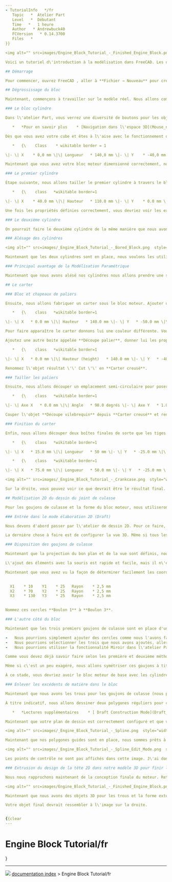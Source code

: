 ```yaml
---
- TutorialInfo   */fr
   Topic   *  Atelier Part
   Level   *  Débutant
   Time   *   1 heure
   Author   * Andrewbuck40
   FCVersion   * 0.14.3700
   Files   *
}}

<img alt="" src=images/Engine_Block_Tutorial_-_Finished_Engine_Block.png  style="width   *600px;">

Voici un tutoriel d\'introduction à la modélisation dans FreeCAD. Les objectifs de ce tutoriel sont de vous présenter les types de données primitives pour les objets paramétriques, les opérations booléennes, le dessin 2D, et le processus de conversion dessins 2D en objets 3D. Comme exemple de travail nous prendrons la modélisation d\'un simple bloc moteur et carter, visible ci-dessus.

## Démarrage

Pour commencer, ouvrez FreeCAD , aller à **Fichier → Nouveau** pour créer un nouveau document, puis **Fichier → Enregistrer** pour sauvegarder quelque part sur votre ordinateur, j\'ai nommé le projet **\"Moteur\"**. Vous remarquerez que lorsque vous enregistrez le projet, l*\'arborescence* sur le côté gauche de l\'écran affiche le nom du projet sur lequel vous travaillez. Vous pouvez avoir plus d\'un projet ouvert à la fois et chaque projet sera présenté comme la racine d\'un arbre dans l\'arborescence.

## Dégrossissage du bloc 

Maintenant, commençons à travailler sur le modèle réel. Nous allons commencer par l\'ajout d\'une boîte pour le contour global du bloc moteur. Pour cela, nous devons ajouter une *pièce* au modèle à faire, allez dans **Affichage → Atelier → Part** pour sélectionner l\'[atelier Part](Part_Workbench/fr.md). Vous remarquerez que lorsque vous sélectionnez l\'atelier, vous obtenez un jeu de boutons différent sur la barre d\'outils en haut. Voyagez dans d\'autres ateliers pour vous familiariser avec le système d\'ateliers et revenez ensuite à l\'atelier Part (pièce).

### Le bloc cylindre 

Dans l\'atelier Part, vous verrez une diversité de boutons pour les objets primitifs comme boîte, sphère, cône, etc. Cliquez sur le bouton du cube (<img alt="" src=images/Part_Box.svg  style="width   *16px;">) pour ajouter un cube à la scène. Chacune des primitives énumérées a un jeu de paramètres par défaut qui s\'établissent lorsque la primitive est ajoutée. Si vous le voulez, vous pouvez tester l\'ajout de chacune des primitives pour voir à quoi elles ressemblent. Les primitives peuvent être retirées de la scène en les sélectionnant et en appuyant sur la touche Suppr. Il y a deux façons de sélectionner des objets, vous pouvez faire un clic gauche sur eux dans la vue 3D, ou faire un clic gauche sur eux dans l\'arborescence. Avec la méthode de maintenir **Ctrl** enfoncé, vous pouvez sélectionner plusieurs éléments. Vous pouvez zoomer la vue 3D avec la molette de défilement de votre souris. Pour déplacer la vue, clic du milieu et faites glisser. Pour faire pivoter la vue que vous cliquez, maintenez le bouton central de la souris enfoncé ainsi que le bouton droit, puis faire glisser la souris pour faire pivoter la vue. Vous pouvez également faire un simple clic du milieu sur une partie de votre objet 3D pour faire pivoter la vue autour de ce point dans l\'espace 3D. En outre, les numéros 1 à 6 et le nombre 0 sur le pavé numérique vous montrer différentes vues de la scène (en haut, à gauche, axonométrique, etc). Prenez une minute ou deux à vous familiariser avec la manipulation de la vue 3D.

   *   *Pour en savoir plus    * [Navigation dans l\'espace 3D](Mouse_navigation/fr.md)*

Dès que vous avez votre cube et êtes à l\'aise avec le fonctionnement de la souris, nous allons commencer le paramétrage des dimensions du modèle CAO. Sélectionnez le *Cube* en cliquant dessus dans l\'arborescence, puis cliquez sur l\' *onglet Données* de la *Vue Propriété* situé en dessous de l\'arborescence (aller à **Affichage → Panels → Vue Combo** si vous l\'avez fermé). Dans l*\'onglet Données*, vous pouvez modifier les propriétés de l\'objet que vous avez sélectionné dans l\'arborescence. Selon le type d\'objet sélectionné, il y aura différents paramètres que vous pourrez ajuster dans l\' *onglet Données*. Pour une boîte nous avons besoin de trois facteurs, l\'un pour sa position dans l\'espace 3D, un autre pour son orientation, et un troisième pour spécifier les dimensions de la boîte. Pour une sphère vous seriez en mesure de préciser le point central et le rayon ; les cônes ont un rayon, une hauteur et une position ; et ainsi de suite. Nous construisons un petit bloc moteur 2 cylindres afin de définir la taille et la position de la boîte pour les valeurs suivantes (Assurez-vous de définir le XYZ sous « Position », ceux sous « Axis » détermine l\'axe de rotation et les valeurs par défaut sont celles que nous voulons)    *

   *   {\    Class    * wikitable border = 1

\|- \| X    * 0,0 mm \|\| Longueur   * 140,0 mm \|- \| Y    * -40,0 mm \|\| Largeur   * 80,0 mm \|- \| Z    * 0,0 mm \|\| Hauteur   * 110,0 mm \|- \|}

Maintenant que vous avez votre bloc moteur dimensionné correctement, nous devrions lui donner un nom plus descriptif. Sélectionnez-le dans l\'arborescence et cliquer droit de renommer ou appuyez sur la touche **F2** sur votre clavier. Nommez cette partie **Bloc cylindres**.

### Le premier cylindre 

Étape suivante, nous allons tailler le premier cylindre à travers le bloc moteur. Pour ce faire, nous allons ajouter un cylindre au modèle avec la profondeur que nous voulons aléser et ensuite faire une opération booléenne de *soustraction* de la matière du bloc. Cliquez sur le bouton ajouter cylindre (<img alt="" src=images/Part_Cylinder.svg  style="width   *16px;">) pour créer un nouveau cylindre, puis sélectionnez-le dans l\'arborescence et définissez ses propriétés comme suit    *

   *   {\    class   *wikitable border=1

\|- \| X    * 40.0 mm \|\| Hauteur   * 110.0 mm \|- \| Y    * 0.0 mm \|\| Rayon   * 25.0 mm \|- \| Z    * 0.0 mm \|\| \|- \|}

Une fois les propriétés définies correctement, vous devriez voir les extrémités circulaires du cylindre sur les faces supérieure et inférieure du bloc moteur. Nommez cet objet *\' Cylindre 1*\' en le sélectionnant dans l\'arborescence.

### Le deuxième cylindre 

On pourrait faire le deuxième cylindre de la même manière que nous avons fait le premier, mais il serait beaucoup plus facile de copier le travail existant sachant que la seule différence entre les deux est leur coordonnée X. Pour ce faire, sélectionnez **Cylindre 1** dans l\'arborescence, puis aller à **Édition → Dupliquer la Sélection**. Vous verrez le nouveau cylindre apparaitre dans l\'arborescence (nommer le **Cylindre 2** tout de suite), mais vous ne le verrez pas dans la vue 3D comme il est dans le même endroit que le premier cylindre. Maintenant, sélectionnez **Cylindre 2** dans l\'arborescence, puis changer la coordonnée X = 100 mm. Notez que lorsque vous mettez à jour les chiffres dans le champ de données, vous devriez voir le cylindre se déplacer dans la vue 3D. Une fois que le deuxième cylindre est correctement positionné, vous pouvez voir à quoi ils ressemblent en sélectionnant le **Bloc cylindres** dans l\'arborescence puis en appuyant sur **Espace** pour le cacher (notez que les objets cachés sont grisés dans l\'arborescence). Cachez les trois objets un par un, puis montrer les tous à nouveau.

### Alésage des cylindres 

<img alt="" src=images/_Engine_Block_Tutorial_-_Bored_Block.png  style="width   *300px;">

Maintenant que les deux cylindres sont en place, nous voulons les utiliser pour aléser le bloc aux dimensions appropriées. Pour cela, nous allons utiliser les \'\' opérations booléennes \'\' sur nos trois primitives. Nous allons commencer par faire une *union* sur deux cylindres afin que nous puissions les soustraire en tant que groupe à partir du bloc. Sélectionnez **Cylindre 1** dans l\'arborescence, puis ***CTRL** + LeftClick* pour sélectionner **Cylindre 2**. Maintenant, appuyez sur le bouton *Union* (<img alt="" src=images/Part_Fuse.svg  style="width   *16px;">) pour fusionner les objets ensemble. Vous remarquerez que, dans l\'arborescence, il y a maintenant un nouvel objet appelé *Fusion*. Si vous cliquez sur la flèche déroulante à côté de *Fusion*, vous verrez les deux cylindres mais ils seront grisés. Au lieu de *Fusion*, renommer le **Cylindres** de sorte qu\'il sera plus facile à trouver plus tard. Maintenant nous allons aléser le bloc moteur. Sélectionnez le **Bloc cylindres** et *ensuite* avec \'\' CTRL + LeftClick \'\' sélectionner **Cylindres** et appuyez sur le bouton Make Cut (<img alt="" src=images/Part_Cut.svg  style="width   *16px;">). Les deux objets sélectionnés seront de nouveau réunis comme ils l\'étaient pour l\'union et l\'objet résultant unique sera nommé \'\' Cut \'\' (que vous devez renommer **Bloc alésé**). Appuyez sur le \'\' 2 \'\' du pavé numérique et vous devriez maintenant pouvoir regarder vers le bas à travers les cylindres de l\'autre côté du bloc moteur, puis \'\' MiddleClick + RightClick + Drag \'\' pour regarder votre bloc moteur. A droite, vous voyez ce à quoi le produit fini devrait ressembler, j\'ai développé l\'arborescence sur la gauche pour montrer les primitives individuelles et j\'ai choisi **Cylindre 2** pour examiner l\'onglet \'\' données \'\' de la *Vue Propriétés*.

### Principal avantage de la Modélisation Paramétrique 

Maintenant que nous avons alésé nos cylindres nous allons prendre une seconde pour voir l\'un des avantages de ce système. Supposons qu\'à un certain moment dans le développement, nous découvrons que nous voulons que les cylindres soient un peu plus grands. Puisque les opérations de réunion et d\'intersection que nous avons effectuées ont été enregistrées comme des regroupements dans l\'arborescence, nous pouvons changer la taille du cylindre et FreeCAD va tout simplement ré-exécuter le processus d\'union et d\'intersection et arriver à la nouvelle taille du moteur. Jouez avec le rayon et la position des deux cylindres un peu et puis retournez aux paramètres cités ci-dessus, avant de poursuivre le tutoriel.

## Le carter 

### Bloc et chapeaux de paliers 

Ensuite, nous allons fabriquer un carter sous le bloc moteur. Ajouter une nouvelle boîte, renommez la en **Bloc carter**, et donner lui les propriétés suivantes    *

   *   {\    class   *wikitable border=1

\|- \| X   * 0.0 mm \|\| Hauteur   * 140.0 mm \|- \| Y   * -50.0 mm \|\| Longueur   * 100.0 mm \|- \| Z   * -85.0 mm \|\| Largeur   * 85.0 mm \|- \|}

Pour faire apparaître le carter donnons lui une couleur différente. Vous pouvez changer la couleur par un clic droit sur l\'objet à modifier dans l\'arborescence. Vous pouvez assigner une couleur vous-même ou donner à l\'objet une couleur aléatoire (choisissez aléatoire à nouveau si vous n\'aimez pas la couleur).

Ajoutez une autre boite appelée **Découpe palier**, donner lui les propriétés suivantes, puis couper **Découpe palier** du **Bloc carter** (c\'est à dire en sélectionnant le carter en premier)    *

   *   {\    class   *wikitable border=1

\|- \| X   * 0.0 mm \|\| Hauteur (height)   * 140.0 mm \|- \| Y   * -40.0 mm \|\| Longueur (lenght)   * 80.0 mm \|- \| Z   * -85.0 mm \|\| Largeur (widht)   * 30.0 mm \|- \|}

Renommez l\'objet résultat \'\' Cut \'\' en **Carter creusé**.

### Tailler les paliers 

Ensuite, nous allons découper un emplacement semi-circulaire pour poser le vilebrequin et un espace dans le carter pour qu\'il tourne. Nous commencerons par un cylindre, mais l\'orientation du cylindre par défaut est verticale, alors que nous avons besoin d\'une horizontale. Cela signifie que nous devons trouver une façon de tourner le cylindre pour l\'aligner correctement avec notre moteur. Si vous regardez l\'axe de guidage dans le coin inférieur droit de la fenêtre 3D, vous verrez que nous voulons que le vilebrequin se situe le long de l\'axe des x positifs. Cela signifie qu\'à partir de sa position de départ nous avons besoin de faire tourner de 90 degrés autour d\'un axe parallèle à l\'axe Y de la scène. Cela nous indique ce que nous devons saisir comme paramètres pour le cylindre. Créer un cylindre appelé **Découpe vilebrequin** et lui donner ces propriétés (notez que nous avons maintenant à spécifier les paramètres d\'orientation, ainsi que les dimensions régulières comme nous avons fait pour les alésages du cylindre)    *

   *   {\    class   *wikitable border=1

\|- \| Axe X   * 0.0 mm \|\| Angle   * 90.0 degrés \|- \| Axe Y   * 1.0 mm \|\| \|- \| Axe Z   * 0.0 mm \|\| \|- \| Position X   * 0.0 mm \|\| Hauteur   * 140.0 mm \|- \| Position Y   * 0.0 mm \|\| Radius   * 20.0 mm \|- \| Position Z   * -55.0 mm \|\| \|- \|}

Couper l\'objet **Découpe vilebrequin** depuis **Carter creusé** et renommer l\'objet résultant **Carter avec paliers**.

### Finition du carter 

Enfin, nous allons découper deux boîtes finales de sorte que les tiges de piston puissent atteindre le carter vers le haut dans le bloc moteur. Faire deux objets appelés **Box sculpte 1** et **Box sculpte 2** avec les propriétés suivantes ; vous pouvez aussi dupliquer **Box sculpte 1** et juste changer la coordonnée X pour obtenir la deuxième découpe. Faire une union dont le résultat sera un objet appelé **Box sculpture carter**, et avec cet objet creuser **Carter avec paliers**, appeler le résultat final **Carter**. N\'oubliez pas, vous pouvez masquer l\'objet **Bloc alésé** en le sélectionnant et en appuyant la barre d\'espace pour pouvoir voir ce que vous faites.

   *   {\    class   *wikitable border=1

\|- \| X   * 15.0 mm \|\| Longueur   * 50 mm \|- \| Y   * -25.0 mm \|\| Largeur   * 50.0 mm \|- \| Z   * -55.0 mm \|\| Hauteur   * 55.0 mm \|- \|}

   *   {\    class   *wikitable border=1

\|- \| X   * 75.0 mm \|\| Longueur   * 50.0 mm \|- \| Y   * -25.0 mm \|\| Largeur   * 50.0 mm \|- \| Z   * -55.0 mm \|\|Hauteur   * 55.0 mm \|- \|}

<img alt="" src=images/_Engine_Block_Tutorial_-_Crankcase.png  style="width   *300px;">

Sur la droite, vous pouvez voir ce que devrait être le résultat final. J\'ai pleinement développé l\'arborescence de sorte que vous puissiez voir la hiérarchie des opérations booléennes utilisées pour construire le dispositif. N\'oubliez pas que vous pouvez toujours creuser dans cet arbre et modifier le diamètre des cylindres, changer la taille ou la position du vilebrequin, etc. sans avoir à reconstruire l\'ensemble du modèle à partir de zéro. Nous pourrions continuer à tailler le carter plus loin, mais ce sera assez pour le moment. Pour la suite nous allons regarder comment utiliser le mode de dessin 2D pour réaliser l\'implantation des boulons de culasse et réduire le poids du bloc moteur en supprimant une grande partie restante inutile du carter autour des cylindres.

## Modélisation 2D du dessin du joint de culasse 

Pour les goujons de culasse et la forme du bloc moteur, nous utiliserons de nombreuses opérations booléennes pour *tailler* les parties du bloc que nous ne voulons pas conserver. Toutefois, si nous nous posons pour réfléchir à cela, chaque goujon de culasse va regarder la même chose, il sera coupé tout en bas dans le carter, la seule différence sera où se trouve la tête sur le dessus. Cela signifie que nous pouvons tout simplement *dessiner* la forme du joint de culasse sur le dessus du moteur, et ensuite l\'utiliser comme un modèle pour faire la découpe que nous voulons.

### Entrée dans le mode élaboration 2D (Draft) 

Nous devons d'abord passer par l\'atelier de dessin 2D. Pour ce faire, vous pouvez sélectionner *Draft* dans la liste déroulante située en haut de la fenêtre, qui indique actuellement *Part*. Si vous ne trouvez pas le menu déroulant (tous les ateliers ne s\'affichent pas dans le menu déroulant), vous pouvez également sélectionner un atelier à partir de l\'entrée de menu **Affichage → Atelier**. Même si nous faisons du dessin 2D, nous allons dessiner dans la fenêtre 3D en disant à FreeCAD dans quel plan nous voulons que les dessins se projettent. Après avoir sélectionné l\'atelier de dessin Draft, cliquez sur le bouton en haut à gauche qui proposera l\'un des éléments suivants {none, top, front, size, ou d(\..., \..., \...)}. Une fois que vous cliquez sur l\'un d\'eux, le côté gauche de la barre contient une zone de texte dans laquelle vous pouvez entrer un décalage de plan et 5 boutons    * XY, XZ, YZ, View et Aucun. Les trois premiers sont les vues standard, supérieure, avant et latérale, l\'entrée View utilise le plan perpendiculaire à la direction de visée de la caméra (le plan de la caméra), et la dernière ne fait pas saillie dans un plan et vous permet de définir complètement le Coordonnées XYZ pour chaque point dessiné. Nous voulons définir un décalage de plan de 110 (tapez-le et appuyez sur Entrée), puis cliquez sur le bouton XY pour projeter le dessin sur le plan XY, situé à 110 mm de l\'axe Z qui correspond au haut du bloc moteur. Maintenant que nous avons indiqué à FreeCAD dans quel plan dessiner, nous sommes prêts à commencer à concevoir le joint de culasse.

La dernière chose à faire est de configurer la vue 3D. Même si tous les dessins que nous produisons seront projetés dans notre plan 2D défini, nous pouvons regarder le plan que nous avons dessiné depuis n\'importe quel angle (y compris sur l\'autre face du plan, pour avoir le dessin « symétrique »). Depuis que nous avons défini que ce plan est coplanaire au sommet du bloc moteur, nous devrions probablement avoir la vue 3D regardant cela, ou au moins à peu près dans cette direction. Appuyez sur la touche 2 sur le pavé numérique pour regarder la vue de dessus (remarquez que sur le pavé numérique, les touches adjacentes sont les vues opposées de cette manière 1 et 4 sont devant-derrière, 2 et 5 sont dessus-dessous, et 3 et 6 sont gauche-droite). Quand vous regardez le moteur du haut vers le bas, vous pouvez centrer cela en faisant glisser avec le bouton du milieu de la souris pour déplacer la vue. Enfin, le mode Draft nous permettra de verrouiller les parties du dessin aux coins du bloc moteur, au centre des cylindres, etc, afin de mieux faire ce travail nous devrions cacher le carter, ainsi les dessins se verrouilleront seulement sur la partie sur laquelle nous travaillons (barre d\'espace pour afficher/masquer l\'objet sélectionné).

### Disposition des goujons de culasse 

Maintenant que la projection du bon plan et de la vue sont définis, nous ajoutons les éléments de dessin 2D de la même manière que nous avons ajouté les primitives. Cliquez sur le bouton *Ajouter cercle* (<img alt="" src=images/Draft_Circle.svg  style="width   *16px;">) et déplacez votre souris dans la vue 3D. Vous devez ensuite indiquez à FreeCAD l\'emplacement XY pour le centre du cercle, et le rayon, pour ces deux mesures vous pouvez les entrer avec la souris (en suivant les instructions dans la barre d\'état en bas à gauche), ou vous pouvez taper les valeurs dans les zones de saisie de texte qui apparaissent au-dessus de la vue d\'arborescence. Allez-y et ajoutez quelques cercles aléatoires sur le dessus du moteur, ainsi que quelques-uns un peu dans l\'espace vide qui entoure votre vue du moteur. Après avoir fait cela, faites pivoter la caméra autour du sommet du bloc moteur et regardez les cercles que vous avez tracés, remarquez comme ils sont *à plat* dans le plan où nous les projetons et comme ce plan s\'aligne avec le sommet du bloc moteur ; ce sera important lorsque nous extruderons le dessin pour façonner le moteur. Maintenant que vous avez vu comment ajouter des éléments 2D vous pouvez supprimer les cercles de test que vous avez ajoutés et nous allons commencer à saisir la disposition de la tête. Notez que si votre cercle disparaît à l\'intérieur du bloc moteur, votre plan de projection de dessin n\'est pas correctement aligné sur le référentiel XY décalé de 110 mm.

L\'ajout des éléments avec la souris est rapide et facile, mais il n\'est pas très précis. Pour le motif de boulon réel, nous utilisons le fait que le déplacement de la souris met à jour les nombres dans les zones de texte juste au-dessus de la vue 3D afin que nous puissions voir approximativement les coordonnées de l\'emplacement où nous voulons placer des éléments. Une fois que nous avons ces coordonnées approximatives, nous pouvons taper les valeurs réelles que nous voulons pour un positionnement précis. Réinitialisez la vue de dessus du moteur, cliquez sur le bouton *Ajouter cercle* et déplacez votre souris dans le coin supérieur gauche du bloc moteur en prenant un mauvais emplacement pour le goujon de culasse. Il semble que X=10, Y=30, soit un bon emplacement pour le cercle (notez que la coordonnée Z doit être grisée, si ce n\'est pas le cas, vous devrez définir le plan correctement comme dans la section précédente, en appuyant sur espace pour annuler le tracé du cercle).

Maintenant que vous avez vu la façon de déterminer facilement les coordonnées des éléments de dessin, vous pouvez facilement concevoir un modèle de goujon ou d\'autres implantations en deux dimensions pour des pièces telles que des canaux de fluide, des tracés de circuits imprimés, etc. Pour nos 3 goujons de culasse nous allons sur ce côté du moteur, nous allons utiliser les coordonnées suivantes. Notez que lorsque vous tapez les valeurs dans les zones vous pouvez appuyez sur Entrée pour passer à la case suivante, c\'est aussi une bonne idée de déplacer votre souris en dehors de la vue 3D avant de commencer à taper les coordonnées car les mouvements de la souris écraserons les chiffres que vous avez déjà saisis dans les champs de saisie de texte. En outre, sur mon système, j\'ai eu des difficultés avec les cercles saisis qui avaient leurs coordonnées Z fixées à 12,5 pour une raison inconnue, si vous rencontrez ce problème, vous pouvez définir le plan de projection du dessin sur \'\' Aucun \'\' puis entrer manuellement la coordonnée Z des cercles à 110. Enfin, lors de la création des cercles, assurez-vous de cocher la case \'\' Rempli \'\', sinon, quand nous les extrudons plus tard, ils créeront simplement des tubes comme un tube de papier toilette au lieu d'un cylindre solide.

    
  X1    * 10    Y1    * 25   Rayon    * 2,5 mm
  X2    * 70    Y2    * 25   Rayon    * 2,5 mm
  X3    * 130   Y3    * 25   Rayon    * 2,5 mm
    

Nommez ces cercles **Boulon 1** à **Boulon 3**.

### L'autre côté du bloc 

Maintenant que les trois premiers goujons de culasse sont en place d'un côté du moteur, il nous en faut trois autres en miroir de l'autre côté. Il y a trois façons de le faire    *

-   Nous pourrions simplement ajouter des cercles comme nous l'avons fait pour les trois premiers et inverser simplement les coordonnées Y pour placer les goujons de l'autre côté du moteur.
-   Nous pourrions sélectionner les trois que nous avons ajoutés, aller à **Édition → Dupliquer la sélection**, puis inverser les coordonnées Y des trois nouveaux cercles.
-   Nous pourrions utiliser la fonctionnalité Miroir dans l\'atelier Part.

Comme vous devez déjà savoir faire selon les première et deuxième méthodes, nous choisirons la troisième pour cet exemple. Chacune des trois méthodes a ses avantages et ses inconvénients, mais une bonne règle opératoire est que des modèles simples (comme celui-ci) devraient probablement utiliser la première ou la deuxième méthode, alors que des modèles avec de nombreuses duplications et/ou des duplications de formes/objets très complexes devraient probablement utiliser la troisième méthode.

Même si c\'est un peu exagéré, nous allons symétriser ces goujons à titre de démonstration. Revenez à l\'atelier Part (notez que vous pouvez toujours basculer vers l\'atelier *Complete* pour voir tous les outils en même temps si vous préférez ne pas faire des allées et venues (caduc depuis v0.17)) en accédant à **Affichage → Atelier**. Sélectionnez les trois cercles de boulons dans l\'arborescence, puis appuyez sur le bouton miroir (<img alt="" src=images/Part_Mirror.svg  style="width   *16px;">). Une fois que vous avez appuyé sur le bouton miroir, vous devriez remarquer un nouvel affichage appelé *Vue combinée* sous le volet *Vue Arborescence*. De nombreux outils nécessitent une entrée supplémentaire avant de pouvoir être exécutés et la vue combinée vous permet d\'entrer ces paramètres. Vous pouvez agrandir la vue combinée en faisant glisser vers le haut ou le bas la ligne de séparation qui la sépare de la vue Propriétés. Sélectionnez **Boulon 1** dans la liste de la vue combinée et réglez le plan miroir sur XZ, puis appuyez sur OK (faire de même pour les boulons 2 et 3).

À ce stade, vous devriez avoir le bloc moteur de base avec les cylindres percés et les emplacements des goujons de culasse marqués.

### Enlever les excédents de matière dans le bloc 

Maintenant que nous avons les trous pour les goujons de culasse (nous pourrions faire la même chose pour les canaux d\'huile, les chemises d\'eau, etc.), nous voudrons \"couper\" l\'extérieur du bloc selon une forme plus appropriée. Cela rendra le moteur plus léger, lui permettra de mieux refroidir, d\'utiliser moins d\'acier pour couler le bloc. Comme pour l\'implantation des boulons, nous allons établir un dessin en 2 dimensions décrivant la forme que nous voulons sur le produit fini. Nous pourrions dessiner la courbe enveloppe directement avec la souris ou utiliser une approche hybride, comme nous l\'avons fait pour les cercles lorsque nous avons utilisé la souris pour trouver des coordonnées approximatives, avant de taper les vraies valeurs souhaitées. Une approche plus intéressante consiste à utiliser le *mode construction* du dessin 2D pour tracer quelques formes guides qui nous aideraient à tracer une belle courbe enveloppe symétrique en alignant nos formes guides construites.

À titre indicatif, nous allons dessiner deux polygones réguliers pour chaque cylindre, les polygones étant concentriques au cylindre. Pour commencer, passez en vue de dessus du bloc moteur, cachez le carter moteur, revenez à l\'atelier de dessin 2D, sélectionnez le décalage du plan de référence sur 110 mm et le mode Plan XY (ou le mode *Aucun* si vous préférez), puis cliquez sur le bouton *Mode construction* de la barre de commandes (le bouton de mode construction ressemble à une truelle et se trouve juste au-dessus du coin supérieur droit de la vue 3D). Le mode Construction fonctionne comme le mode normal, sauf que les objets de dessin 2D créés en mode Construction sont dessinés dans une couleur différente et sont automatiquement placés dans un groupe séparé dans la vue Arborescence. Cela vous permet de masquer vos dessins guides et de ne laisser que les des choses réelles telles que les marques de trous de boulons en masquant le groupe de construction, ou de supprimer tous les objets de guidage en supprimant simplement le groupe.

   *   *Lectures supplémentaires    * [ Draft Construction Mode](Draft_ToggleConstructionMode/fr.md)*

Maintenant que votre plan de dessin est correctement configuré et que vous êtes en mode construction, cliquez sur le bouton *Polygone régulier* (<img alt="" src=images/Draft_Polygon.svg  style="width   *16px;">) et déplacez votre souris le long du bord du cylindre de gauche tout en maintenant le bouton CTRL enfoncé. Vous devriez voir qu\'il est en train de plaquer un petit point noir soit au bord du cylindre, soit au centre du cylindre, en fonction de l\'emplacement de votre souris sur la circonférence. Déplacez-vous de sorte que le point noir s\'accroche au centre du cylindre et cliquez avec le bouton gauche de la souris. Cela place le centre du polygone au centre du cylindre, le programme nous demande le nombre d'arêtes sur le polygone et le rayon dans lequel il est inscrit. Estimez avec la souris un rayon approximatif de 30 (et cliquez cela) puis entrez 14 pour le nombre de faces, mais laissez la case *Rempli* décochée cette fois-ci. Si vous ne parvenez pas à vous verrouiller au centre du cylindre (j\'ai eu des difficultés avec le mien), vous pouvez toujours entrer les coordonnées manuellement (X=40, Y=0, Z=110). Ajoutez un deuxième polygone, également centré sur le cylindre de gauche, mais celui-ci doit avoir un côté de 22 et un rayon de 45 mm. Enfin, ajoutez les deux mêmes polygones sur le cylindre de droite (centré sur X=100, Y=0, Z=110). Lorsque vous avez terminé, vous devriez avoir deux \"figures en 8\" entourant les cylindres et les goujons de culasse. (Notez qu\'actuellement, le programme ne vous demande pas le nombre d\'arêtes, il vous suffira donc de définir le centre et le rayon, puis de modifier le nombre de faces dans la vue Propriétés).

<img alt="" src=images/_Engine_Block_Tutorial_-_Spline.png  style="width   *300px;">

Maintenant que nos polygones guides sont en place, nous sommes prêts à tracer la courbe enveloppe définissant la forme extérieure du bloc moteur. Comme cette courbe fera partie de l'objet final, vous pouvez désactiver le mode Construction en cliquant sur le même bouton que vous avez appuyé pour l'activer. Cliquez maintenant sur le bouton *Ajouter BSpline* (<img alt="" src=images/Draft_BSpline.svg  style="width   *16px;">) et commencez à dessiner BSpline par *CTRL + clic bouton gauche souris* sur chaque emplacement auquel vous souhaitez ajouter un point de contrôle pour la courbe enveloppe. Vous voudrez que votre premier point de contrôle se trouve à l\'extrême gauche du polygone de guidage intérieur du cylindre de gauche. Continuez à ajouter des points de contrôle tout au long de la courbe enveloppe jusqu\'à ce que vous cliquiez sur le dernier point avant celui que vous avez commencé à dessiner, puis cliquez sur le bouton *Fermer* où vous avez saisi la position et le rayon des cercles 2D que nous avons dessinés pour les goujon de culasse. En cliquant sur ce bouton de fermeture, les points de contrôle de la courbe enveloppe ont été dessinés et les extrémités jointes pour fermer la boucle. Il est très important que vous fermiez correctement les boucles comme celle-ci si vous envisagez de les extruder en objets solides, comme nous le ferons avec celui-ci. Pour les courbes enveloppes ouvertes, vous pouvez simplement cliquer sur le bouton *Terminer* au lieu du bouton *Fermer* lorsque vous avez terminé de dessiner. A droite, vous pouvez voir à quoi ressemble votre courbe enveloppe avant d\'appuyer sur le bouton de fermeture (remarquez que j\'ai dessiné tous les éléments sauf le dernier segment de ligne et que le pointeur de la souris est sur le point de cliquer sur le bouton de fermeture pour terminer la courbe enveloppe) . Vous remarquerez également que j\'ai coché la case *Rempli* afin que la courbe enveloppe résultante forme une feuille solide, plutôt que simplement un anneau vide. Cette opération doit être effectuée pour l\'extruder en forme solide fermée aux extrémités.

<img alt="" src=images/_Engine_Block_Tutorial_-_Spline_Edit_Mode.png  style="width   *300px;">

Les points de contrôle ne sont pas affichés dans cette image. J\'ai donc ajouté une seconde capture d\'écran montrant l\'enveloppe terminée en mode édition (cliquez sur le bouton *Mode édition* pour activer ou désactiver l\'édition pour l\'objet sélectionné, assurez-vous de le désactiver lorsque vous avez terminé, ou passez simplement cette étape si vous êtes satisfait de la forme de votre bloc moteur). Notez également qu'il existe une discontinuité sur le bord le plus à gauche de la courbe des splines, même si elle est fermée correctement. Il s'agit là d'un bogue dans le comportement du programme et c\'est en cours de résolution. Par conséquent, votre courbe enveloppe peut être légèrement différente, si vous exécutez une version plus récente du logiciel que celle disponible actuellement.

### Extrusion du design de la tête 2D dans notre modèle 3D pour finir le design 

Nous nous rapprochons maintenant de la conception finale du moteur. Retournez à l\'atelier Part et cliquez sur le bouton *Extruder l\'esquisse* (<img alt="" src=images/Part_Extrude.svg  style="width   *16px;">). Dans la liste déroulante qui apparaît, utilisez *CTRL+ClicGauche* pour sélectionner les 6 goujons de culasse et la courbe enveloppe pour l\'extrusion. La direction par défaut est l'axe Z positif, nous voulons qu\'elle soit l'axe Z négatif pour extruder l\'esquisse de la tête \"vers le bas\" dans le bloc moteur, définissez donc la direction sur X=0, Y=0 et Z=-1, puis tapez 110 pour la longueur (la hauteur du bloc moteur). Après avoir saisi toutes les valeurs et cliqué sur OK, les cercles des boulons seront extrudés vers le bas pour les cylindres et l\'enveloppe sera extrudée vers le bas pour produire une sorte de cylindre aux arêtes \"ondulées\". Sélectionnez et masquez le **Bloc alésé** pour pouvoir voir l\'enveloppe extrudée, puis masquez cet objet afin de voir les 6 cylindres de goujons de culasse. Vous voyez que des formes 3D très sophistiquées peuvent être créées en commençant par dessiner en 2D et en extrudant certaines de leurs parties vers le bas. Nous pourrions même extruder des parties du dessin selon des valeurs différentes pour effectuer des opérations telles que percer des trous de boulons qui ne traversent qu\'une partie du bloc, mais couper des chemises d'eau traversantes. À ce stade, tous vos objets extrudés sont simplement nommés \"Extrude001 \...\". Vous voudrez donc les nommer afin de pouvoir les identifier dans la section suivante (j\'ai nommé les miens **Boulon 1** à **6** et l\'enveloppe **Enveloppe extrudée**, je vous suggère d'utiliser les mêmes noms dans votre modèle). Maintenant que vous avez vos formes extrudées, il ne reste plus que quelques opérations booléennes pour produire le dessin final du bloc. Parcourez et affichez les principaux composants (le **Bloc alésé** et le **Carter**), ainsi que tous les objets extrudés que vous venez de créer.

<img alt="" src=images/Engine_Block_Tutorial_-_Finished_Engine_Block.png  style="width   *300px;">

Maintenant que nous avons des objets 3D pour les trous et la forme extérieure, nous pouvons utiliser quelques opérations booléennes pour assembler le tout. Sélectionnez vos 6 goujons de culasse extrudés dans l'arborescence et joignez-les en une union (nommez l'objet obtenu **Trous goujons de culasse**). Ensuite, sélectionnez le **Bloc alésé** et les **Trous goujons de culasse** dans cet ordre et effectuez une coupe (comme vous l\'avez fait lorsque vous avez foré les cylindres), nommez l\'objet *Cut* obtenu **Bloc avec goujons de culasse**. Enfin, sélectionnez le **Bloc avec goujons de culasse** et l**\'Enveloppe extrudée** puis appuyez sur le bouton *Créer une intersection* (<img alt="" src=images/Part_Common.svg  style="width   *16px;">), puis nommez le résultat obtenu **Bloc moteur**.

Votre objet final devrait ressembler à l\'image sur la droite.


{{clear
---
```


# Engine Block Tutorial/fr

 }



---
![](images/Right_arrow.png) [documentation index](../README.md) > Engine Block Tutorial/fr
